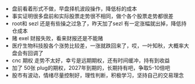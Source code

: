 - 盘前看着形式不做，早盘择机波段操作，降低标的成本
- 事实证明很多盘前和实际股票走势很不相同，做个各个股票走势都很差
- root和 sezl 还是有些操之过急了，昨天加了sezl 有一定涨幅就出掉，降低持仓成本
- 赌 exel 财报失败，看来财报还是不能赌
- 医疗生物科技股各个涨势比较差，一涨就跌回来了，哎，一叶知秋，大概率大盘会有回调了
- cnc 期权 走势不太好，幸亏是远期期权，还有时间缓冲，持有到收益
- 加了 50张 plug的期权，2027年到期的，长期持有吧，争取5-10倍吧
- 股市有波动，情绪尽量控制好，理性判断，积极学习，坚持自己的交易理念
